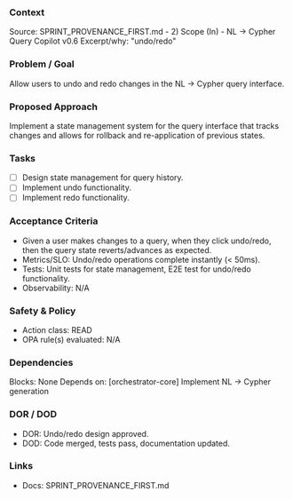 ### Context
Source: SPRINT_PROVENANCE_FIRST.md - 2) Scope (In) - NL → Cypher Query Copilot v0.6
Excerpt/why: "undo/redo"

### Problem / Goal
Allow users to undo and redo changes in the NL → Cypher query interface.

### Proposed Approach
Implement a state management system for the query interface that tracks changes and allows for rollback and re-application of previous states.

### Tasks
- [ ] Design state management for query history.
- [ ] Implement undo functionality.
- [ ] Implement redo functionality.

### Acceptance Criteria
- Given a user makes changes to a query, when they click undo/redo, then the query state reverts/advances as expected.
- Metrics/SLO: Undo/redo operations complete instantly (< 50ms).
- Tests: Unit tests for state management, E2E test for undo/redo functionality.
- Observability: N/A

### Safety & Policy
- Action class: READ
- OPA rule(s) evaluated: N/A

### Dependencies
Blocks: None
Depends on: [orchestrator-core] Implement NL → Cypher generation

### DOR / DOD
- DOR: Undo/redo design approved.
- DOD: Code merged, tests pass, documentation updated.

### Links
- Docs: SPRINT_PROVENANCE_FIRST.md
